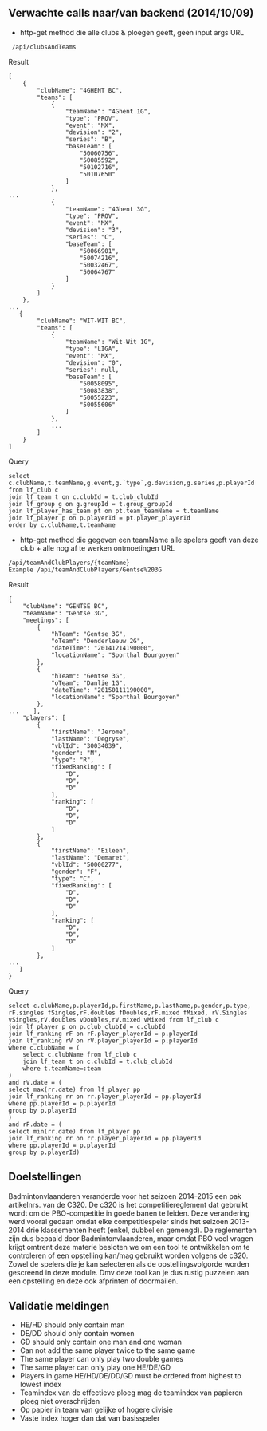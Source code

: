 ## Verwachte calls naar/van backend (2014/10/09) ##
  * http-get method die alle clubs & ploegen geeft, geen input args
URL
```
 /api/clubsAndTeams
```
Result
```
[
    {
        "clubName": "4GHENT BC",
        "teams": [
            {
                "teamName": "4Ghent 1G",
                "type": "PROV",
                "event": "MX",
                "devision": "2",
                "series": "B",
                "baseTeam": [
                    "50060756",
                    "50085592",
                    "50102716",
                    "50107650"
                ]
            },
...
            {
                "teamName": "4Ghent 3G",
                "type": "PROV",
                "event": "MX",
                "devision": "3",
                "series": "C",
                "baseTeam": [
                    "50066901",
                    "50074216",
                    "50032467",
                    "50064767"
                ]
            }
        ]
    },
...
   {
        "clubName": "WIT-WIT BC",
        "teams": [
            {
                "teamName": "Wit-Wit 1G",
                "type": "LIGA",
                "event": "MX",
                "devision": "0",
                "series": null,
                "baseTeam": [
                    "50058095",
                    "50083838",
                    "50055223",
                    "50055606"
                ]
            },
            ...
        ]
    }
]
```

Query
```
select c.clubName,t.teamName,g.event,g.`type`,g.devision,g.series,p.playerId from lf_club c 
join lf_team t on c.clubId = t.club_clubId 
join lf_group g on g.groupId = t.group_groupId 
join lf_player_has_team pt on pt.team_teamName = t.teamName 
join lf_player p on p.playerId = pt.player_playerId 
order by c.clubName,t.teamName
```

  * http-get method die gegeven een teamName alle spelers geeft van deze club + alle nog af te werken ontmoetingen
URL
```
/api/teamAndClubPlayers/{teamName}
Example /api/teamAndClubPlayers/Gentse%203G
```
Result
```
{
    "clubName": "GENTSE BC",
    "teamName": "Gentse 3G",
    "meetings": [
        {
            "hTeam": "Gentse 3G",
            "oTeam": "Denderleeuw 2G",
            "dateTime": "20141214190000",
            "locationName": "Sporthal Bourgoyen"
        },
        {
            "hTeam": "Gentse 3G",
            "oTeam": "Danlie 1G",
            "dateTime": "20150111190000",
            "locationName": "Sporthal Bourgoyen"
        },
...    ],
    "players": [
        {
            "firstName": "Jerome",
            "lastName": "Degryse",
            "vblId": "30034039",
            "gender": "M",
            "type": "R",
            "fixedRanking": [
                "D",
                "D",
                "D"
            ],
            "ranking": [
                "D",
                "D",
                "D"
            ]
        },
        {
            "firstName": "Eileen",
            "lastName": "Demaret",
            "vblId": "50000277",
            "gender": "F",
            "type": "C",
            "fixedRanking": [
                "D",
                "D",
                "D"
            ],
            "ranking": [
                "D",
                "D",
                "D"
            ]
        },
...
   ]
}
```

Query
```
select c.clubName,p.playerId,p.firstName,p.lastName,p.gender,p.type, rF.singles fSingles,rF.doubles fDoubles,rF.mixed fMixed, rV.Singles vSingles,rV.doubles vDoubles,rV.mixed vMixed from lf_club c
join lf_player p on p.club_clubId = c.clubId
join lf_ranking rF on rF.player_playerId = p.playerId
join lf_ranking rV on rV.player_playerId = p.playerId
where c.clubName = (
    select c.clubName from lf_club c
    join lf_team t on c.clubId = t.club_clubId
    where t.teamName=:team
)
and rV.date = (
select max(rr.date) from lf_player pp
join lf_ranking rr on rr.player_playerId = pp.playerId
where pp.playerId = p.playerId
group by p.playerId
)
and rF.date = (
select min(rr.date) from lf_player pp
join lf_ranking rr on rr.player_playerId = pp.playerId
where pp.playerId = p.playerId
group by p.playerId)
```

## Doelstellingen ##
Badmintonvlaanderen veranderde voor het seizoen 2014-2015 een pak artikelnrs. van de C320. De c320 is het competitiereglement dat gebruikt wordt om de PBO-competitie in goede banen te leiden. Deze verandering werd vooral gedaan omdat elke competitiespeler sinds het seizoen 2013-2014 drie klassementen heeft (enkel, dubbel en gemengd). De reglementen zijn dus bepaald door Badmintonvlaanderen, maar omdat PBO veel vragen krijgt omtrent deze materie besloten we om een tool te ontwikkelen om te controleren of een opstelling kan/mag gebruikt worden volgens de c320. Zowel de spelers die je kan selecteren als de opstellingsvolgorde worden gescreend in deze module. Dmv deze tool kan je dus rustig puzzelen aan een opstelling en deze ook afprinten of doormailen.

## Validatie meldingen ##
  * HE/HD should only contain man
  * DE/DD should only contain women
  * GD should only contain one man and one woman
  * Can not add the same player twice to the same game
  * The same player can only play two double games
  * The same player can only play one HE/DE/GD
  * Players in game HE/HD/DE/DD/GD must be ordered from highest to lowest index
  * Teamindex van de effectieve ploeg mag de teamindex van papieren ploeg niet overschrijden
  * Op papier in team van gelijke of hogere divisie
  * Vaste index hoger dan dat van basisspeler